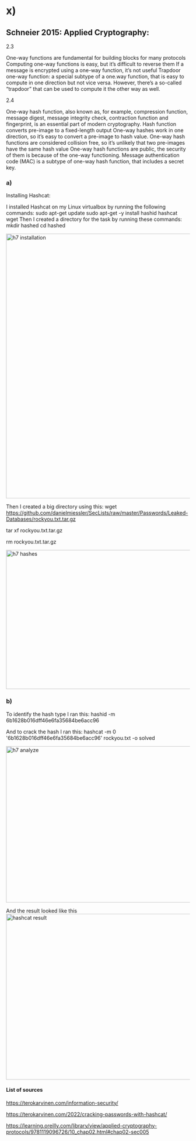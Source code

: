  # x)

## Schneier 2015: Applied Cryptography:

2.3

One-way functions are fundamental for building blocks for many protocols
Computing one-way functions is easy, but it’s difficult to reverse them
If a message is encrypted using a one-way function, it’s not useful
Trapdoor one-way function: a special subtype of a one.way function, that is easy to compute in one direction but not vice versa. However, there’s a so-called “trapdoor” that can be used to compute it the other way as well.

2.4

One-way hash function, also known as, for example, compression function, message digest, message integrity check, contraction function and fingerprint, is an essential part of modern cryptography.
Hash function converts pre-image to a fixed-length output
One-way hashes work in one direction, so it’s easy to convert a pre-image to hash value.
One-way hash functions are considered collision free, so it’s unlikely that two pre-images have the same hash value
One-way hash functions are public, the security of them is because of the one-way functioning.
Message authentication code (MAC) is a subtype of one-way hash function, that includes a secret key.

### a)

Installing Hashcat:

I installed Hashcat on my Linux virtualbox by running the following commands:
sudo apt-get update
sudo apt-get  -y install hashid hashcat wget
Then I created a directory for the task by running these commands: 
mkdir hashed
cd hashed


<img width="1262" height="723" alt="h7 installation" src="https://github.com/user-attachments/assets/a005f3a1-d0c4-41e5-96d0-0da1d15ec2cc" />


Then I created a big directory using this:
 wget https://github.com/danielmiessler/SecLists/raw/master/Passwords/Leaked-Databases/rockyou.txt.tar.gz
 
 tar xf rockyou.txt.tar.gz
 
 rm rockyou.txt.tar.gz


<img width="1263" height="380" alt="h7 hashes" src="https://github.com/user-attachments/assets/e24c229d-092f-4d8f-9f49-74d8837144b8" />

### b)

To identify the hash type I ran this:
hashid -m 6b1628b016dff46e6fa35684be6acc96

And to crack the hash I ran this: hashcat -m 0 '6b1628b016dff46e6fa35684be6acc96' rockyou.txt -o solved


<img width="1178" height="427" alt="h7 analyze" src="https://github.com/user-attachments/assets/21a9cd17-f206-4bb5-9217-a364a9e64f4b" />

And the result looked like this
<img width="786" height="453" alt="hashcat result" src="https://github.com/user-attachments/assets/4220673a-acc3-49a3-840c-961d1cb08864" />

#### List of sources
https://terokarvinen.com/information-security/

https://terokarvinen.com/2022/cracking-passwords-with-hashcat/

https://learning.oreilly.com/library/view/applied-cryptography-protocols/9781119096726/10_chap02.html#chap02-sec005







